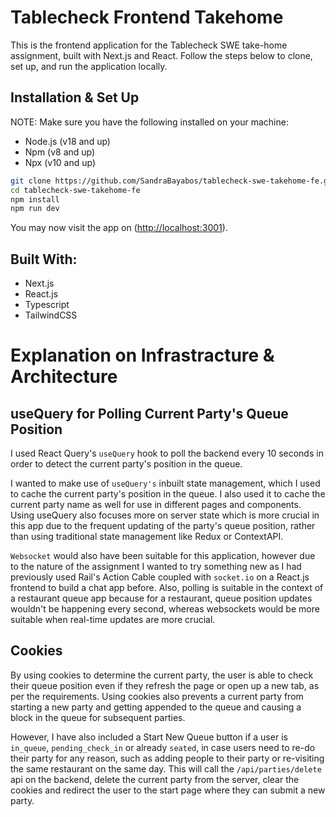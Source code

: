 # Tablecheck Frontend Takehome

This is the frontend application for the Tablecheck SWE take-home assignment, built with Next.js and React. Follow the steps below to clone, set up, and run the application locally.

## Installation & Set Up

NOTE: 
Make sure you have the following installed on your machine:

- Node.js (v18 and up)
- Npm (v8 and up)
- Npx (v10 and up)

```bash
git clone https://github.com/SandraBayabos/tablecheck-swe-takehome-fe.git
cd tablecheck-swe-takehome-fe
npm install
npm run dev
```

You may now visit the app on ([http://localhost:3001](http://localhost:3001)).

## Built With:

- Next.js
- React.js
- Typescript
- TailwindCSS

# Explanation on Infrastracture & Architecture

## useQuery for Polling Current Party's Queue Position

I used React Query's `useQuery` hook to poll the backend every 10 seconds in order to detect the current party's position in the queue.  

I wanted to make use of `useQuery's` inbuilt state management, which I used to cache the current party's position in the queue. I also used it to cache the current party name as well for use in different pages and components. Using useQuery also focuses more on server state which is more crucial in this app due to the frequent updating of the party's queue position, rather than using traditional state management like Redux or ContextAPI.

`Websocket` would also have been suitable for this application, however due to the nature of the assignment I wanted to try something new as I had previously used Rail's Action Cable coupled with `socket.io` on a React.js frontend to build a chat app before. Also, polling is suitable in the context of a restaurant queue app because for a restaurant, queue position updates wouldn't be happening every second, whereas websockets would be more suitable when real-time updates are more crucial.

## Cookies

By using cookies to determine the current party, the user is able to check their queue position even if they refresh the page or open up a new tab, as per the requirements. Using cookies also prevents a current party from starting a new party and getting appended to the queue and causing a block in the queue for subsequent parties.

However, I have also included a Start New Queue button if a user is `in_queue`, `pending_check_in` or already `seated`, in case users need to re-do their party for any reason, such as adding people to their party or re-visiting the same restaurant on the same day. This will call the `/api/parties/delete` api on the backend, delete the current party from the server, clear the cookies and redirect the user to the start page where they can submit a new party.